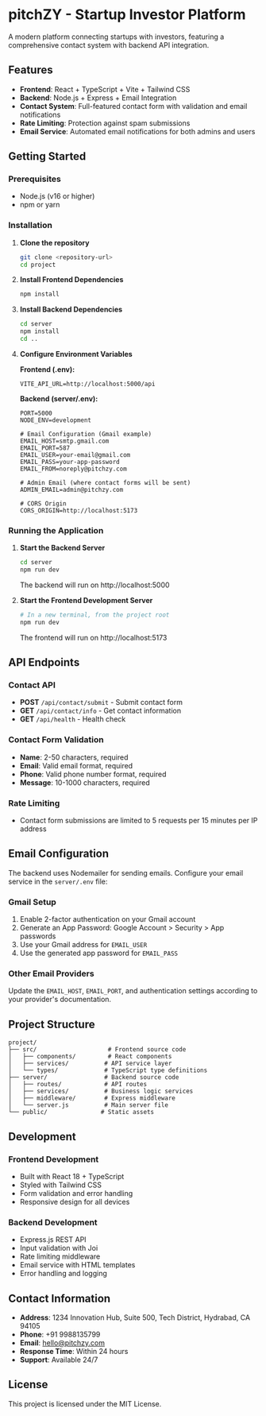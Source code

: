 # pitchZY - Startup Investor Platform

A modern platform connecting startups with investors, featuring a comprehensive contact system with backend API integration.

## Features

- **Frontend**: React + TypeScript + Vite + Tailwind CSS
- **Backend**: Node.js + Express + Email Integration
- **Contact System**: Full-featured contact form with validation and email notifications
- **Rate Limiting**: Protection against spam submissions
- **Email Service**: Automated email notifications for both admins and users

## Getting Started

### Prerequisites

- Node.js (v16 or higher)
- npm or yarn

### Installation

1. **Clone the repository**
   ```bash
   git clone <repository-url>
   cd project
   ```

2. **Install Frontend Dependencies**
   ```bash
   npm install
   ```

3. **Install Backend Dependencies**
   ```bash
   cd server
   npm install
   cd ..
   ```

4. **Configure Environment Variables**
   
   **Frontend (.env):**
   ```
   VITE_API_URL=http://localhost:5000/api
   ```

   **Backend (server/.env):**
   ```
   PORT=5000
   NODE_ENV=development

   # Email Configuration (Gmail example)
   EMAIL_HOST=smtp.gmail.com
   EMAIL_PORT=587
   EMAIL_USER=your-email@gmail.com
   EMAIL_PASS=your-app-password
   EMAIL_FROM=noreply@pitchzy.com

   # Admin Email (where contact forms will be sent)
   ADMIN_EMAIL=admin@pitchzy.com

   # CORS Origin
   CORS_ORIGIN=http://localhost:5173
   ```

### Running the Application

1. **Start the Backend Server**
   ```bash
   cd server
   npm run dev
   ```
   The backend will run on http://localhost:5000

2. **Start the Frontend Development Server**
   ```bash
   # In a new terminal, from the project root
   npm run dev
   ```
   The frontend will run on http://localhost:5173

## API Endpoints

### Contact API

- **POST** `/api/contact/submit` - Submit contact form
- **GET** `/api/contact/info` - Get contact information
- **GET** `/api/health` - Health check

### Contact Form Validation

- **Name**: 2-50 characters, required
- **Email**: Valid email format, required
- **Phone**: Valid phone number format, required
- **Message**: 10-1000 characters, required

### Rate Limiting

- Contact form submissions are limited to 5 requests per 15 minutes per IP address

## Email Configuration

The backend uses Nodemailer for sending emails. Configure your email service in the `server/.env` file:

### Gmail Setup
1. Enable 2-factor authentication on your Gmail account
2. Generate an App Password: Google Account > Security > App passwords
3. Use your Gmail address for `EMAIL_USER`
4. Use the generated app password for `EMAIL_PASS`

### Other Email Providers
Update the `EMAIL_HOST`, `EMAIL_PORT`, and authentication settings according to your provider's documentation.

## Project Structure

```
project/
├── src/                    # Frontend source code
│   ├── components/         # React components
│   ├── services/          # API service layer
│   └── types/             # TypeScript type definitions
├── server/                # Backend source code
│   ├── routes/            # API routes
│   ├── services/          # Business logic services
│   ├── middleware/        # Express middleware
│   └── server.js          # Main server file
└── public/               # Static assets
```

## Development

### Frontend Development
- Built with React 18 + TypeScript
- Styled with Tailwind CSS
- Form validation and error handling
- Responsive design for all devices

### Backend Development
- Express.js REST API
- Input validation with Joi
- Rate limiting middleware
- Email service with HTML templates
- Error handling and logging

## Contact Information

- **Address**: 1234 Innovation Hub, Suite 500, Tech District, Hydrabad, CA 94105
- **Phone**: +91 9988135799
- **Email**: hello@pitchzy.com
- **Response Time**: Within 24 hours
- **Support**: Available 24/7

## License

This project is licensed under the MIT License.